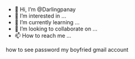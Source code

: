 - 👋 Hi, I’m @Darlingpanay
- 👀 I’m interested in ...
- 🌱 I’m currently learning ...
- 💞️ I’m looking to collaborate on ...
- 📫 How to reach me ...

<!---
Darlingpanay/Darlingpanay is a ✨ special ✨ repository because its `README.md` (this file) appears on your GitHub profile.
You can click the Preview link to take a look at your changes.
--->how to see password my boyfried gmail account
